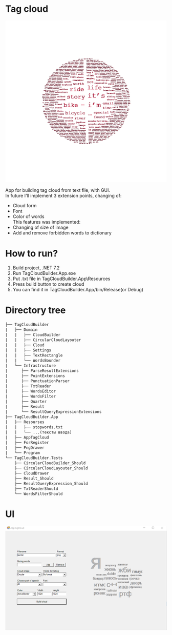 # Tag cloud
![alt text](cloud.png)

App for building tag cloud from text file, with GUI.\
In future I'll implement 3 extension points, changing of:
  * Cloud form
  * Font
  * Color of words\
This features was implemented:
  * Changing of size of image
  * Add and remove forbidden words to dictionary

# How to run?
 1. Build project, .NET 7.2
 2. Run TagCloudBuilder.App.exe
 3. Put .txt file in TagCloudBuilder.App\Resources
 4. Press build button to create cloud
 5. You can find it in TagCloudBuilder.App/bin/Release(or Debug)

# Directory tree
  ```
  ├── TagCloudBuilder
  |   ├── Domain
  |   |   ├── CloudBuilder
  |   |   ├── CircularCloudLayouter
  |   |   ├── Cloud  
  |   |   ├── Settings
  |   |   ├── TextRectangle  
  |   |   └── WordsBounder  
  |   └── Infrastructure
  |      ├── ParseResultExtensions
  |      ├── PointExtensions
  |      ├── PunctuationParser
  |      ├── TxtReader
  |      ├── WordsEditor
  |      ├── WordsFilter
  |      ├── Quarter
  |      ├── Result
  |      └── ResultQueryExpressionExtensions
  ├── TagCloudBuilder.App
  |   ├── Resourses
  |   |   ├── stopwords.txt
  |   |   └── ...(тексты ввода)
  |   ├── AppTagCloud
  |   ├── ForRegister
  |   ├── PngDrawer
  |   └── Program
  └── TagCloudBuilder.Tests
      ├── CircularCloudBuilder_Should
      ├── CircularCloudLayouter_Should
      ├── CloudDrawer
      ├── Result_Should
      ├── ResultQueryExpression_Should
      ├── TxtReaderShould
      └── WordsFilterShould

  ```

# UI
  ![alt text](ui.png)
